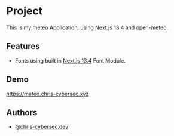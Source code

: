 
# Project

This is my meteo Application, using [Next.js 13.4](https://nextjs.org/) and [open-meteo](https://open-meteo.com).




## Features

- Fonts using built in [Next.js 13.4](https://nextjs.org/docs/pages/api-reference/components/font) Font Module.


## Demo



https://meteo.chris-cybersec.xyz
## Authors

- [@chris-cybersec.dev](https://www.github.com/chris-cybersec)

